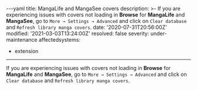 ---yaml
title: MangaLife and MangaSee covers
description: >-
  If you are experiencing issues with covers not loading in **Browse** for
  **MangaLife** and **MangaSee**, go to `More → Settings → Advanced` and click
  on `Clear database` and `Refresh library manga covers`.
date: '2020-07-31T20:56:00Z'
modified: '2021-03-03T13:24:00Z'
resolved: false
severity: under-maintenance
affectedsystems:
  - extension
---
If you are experiencing issues with covers not loading in **Browse** for **MangaLife** and **MangaSee**, go to `More → Settings → Advanced` and click on `Clear database` and `Refresh library manga covers`.

